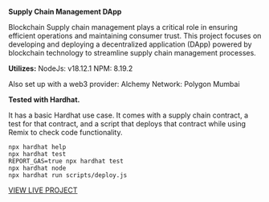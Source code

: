 **Supply Chain Management DApp**

Blockchain Supply chain management plays a critical role in ensuring efficient operations and maintaining consumer trust. This project focuses on developing and deploying a decentralized application (DApp) powered by blockchain technology to streamline supply chain management processes.

**Utilizes:**
  NodeJs: v18.12.1
  NPM: 8.19.2

  Also set up with a web3 provider: Alchemy 
  Network: Polygon Mumbai


  **Tested with Hardhat.**

It has a basic Hardhat use case. It comes with a supply chain contract, a test for that contract, and a script that deploys that contract while using Remix to check code functionality.

```shell
npx hardhat help
npx hardhat test
REPORT_GAS=true npx hardhat test
npx hardhat node
npx hardhat run scripts/deploy.js
```



[VIEW LIVE PROJECT](https://web3supplychain3.netlify.app/)
